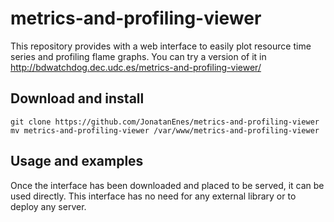 # metrics-and-profiling-viewer
This repository provides with a web interface to easily plot resource time series and profiling flame graphs. You can try a version of it in http://bdwatchdog.dec.udc.es/metrics-and-profiling-viewer/

## Download and install
```
git clone https://github.com/JonatanEnes/metrics-and-profiling-viewer
mv metrics-and-profiling-viewer /var/www/metrics-and-profiling-viewer
```
## Usage and examples

Once the interface has been downloaded and placed to be served, it can be used directly. This interface has no need for any external library or to deploy any server.

